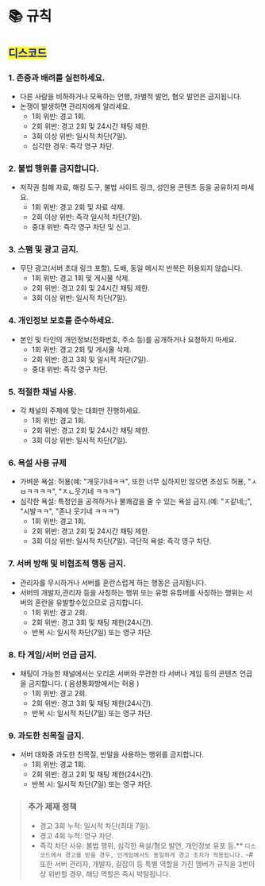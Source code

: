 # 📚 규칙

## <mark style="color:blue;">디스코드</mark>

### 1. 존중과 배려를 실천하세요.

* 다른 사람을 비하하거나 모욕하는 언행, 차별적 발언, 혐오 발언은 금지됩니다.
* 논쟁이 발생하면 관리자에게 알리세요.
  * 1회 위반: 경고 1회.
  * 2회 위반: 경고 2회 및 24시간 채팅 제한.
  * 3회 이상 위반: 일시적 차단(7일).
  * 심각한 경우: 즉각 영구 차단.

### 2. 불법 행위를 금지합니다.

* 저작권 침해 자료, 해킹 도구, 불법 사이트 링크, 성인용 콘텐츠 등을 공유하지 마세요.
  * 1회 위반: 경고 2회 및 자료 삭제.
  * 2회 이상 위반: 즉각 일시적 차단(7일).
  * 중대 위반: 즉각 영구 차단 및 신고.

### 3. 스팸 및 광고 금지.

* 무단 광고(서버 초대 링크 포함), 도배, 동일 메시지 반복은 허용되지 않습니다.
  * 1회 위반: 경고 1회 및 게시물 삭제.
  * 2회 위반: 경고 2회 및 24시간 채팅 제한.
  * 3회 이상 위반: 일시적 차단(7일).

### 4. 개인정보 보호를 준수하세요.

* 본인 및 타인의 개인정보(전화번호, 주소 등)를 공개하거나 요청하지 마세요.
  * 1회 위반: 경고 2회 및 게시물 삭제.
  * 2회 위반: 경고 3회 및 일시적 차단(7일).
  * 중대 위반: 즉각 영구 차단.

### 5. 적절한 채널 사용.

* 각 채널의 주제에 맞는 대화만 진행하세요.
  * 1회 위반: 경고 1회.
  * 2회 위반: 경고 2회 및 24시간 채팅 제한.
  * 3회 이상 위반: 일시적 차단(7일).

### 6. 욕설 사용 규제

* 가벼운 욕설: 허용(예: "개웃기네ㅋㅋ", 또한 너무 심하지만 않으면 초성도 허용, "ㅅㅂㅋㅋㅋㅋ", "ㅈㄴ웃기네 ㅋㅋㅋ")
* 심각한 욕설: 특정인을 공격하거나 불쾌감을 줄 수 있는 욕설 금지.(예: "ㅈ같네;;", "시발ㅋㅋ", "존나 웃기네 ㅋㅋㅋ")
  * 1회 위반: 경고 1회.
  * 2회 위반: 경고 2회 및 24시간 채팅 제한.
  * 3회 이상 위반: 일시적 차단(7일). 극단적 욕설: 즉각 영구 차단.

### 7. 서버 방해 및 비협조적 행동 금지.

* 관리자를 무시하거나 서버를 혼란스럽게 하는 행동은 금지됩니다.
* 서버의 개발자,관리자 등을 사칭하는 행위 또는 유명 유튜버를 사칭하는 행위는 서버의 혼란을 유발할수있으므로 금지합니다.
  * 1회 위반: 경고 2회.
  * 2회 위반: 경고 3회 및 채팅 제한(24시간).
  * 반복 시: 일시적 차단(7일) 또는 영구 차단.

### 8. 타 게임/서버 언급 금지.

* 채팅이 가능한 채널에서는 오리온 서버와 무관한 타 서버나 게임 등의 콘텐츠 언급을 금지합니다. ( 음성통화방에서는 허용 )
  * 1회 위반: 경고 2회.
  * 2회 위반: 경고 3회 및 채팅 제한(24시간).
  * 반복 시: 일시적 차단(7일) 또는 영구 차단.

### 9. 과도한 친목질 금지.

* 서버 대화중 과도한 친목질, 반말을 사용하는 행위를 금지합니다.
  * 1회 위반: 경고 1회.
  * 2회 위반: 경고 2회 및 채팅 제한(24시간).
  * 반복 시: 일시적 차단(7일) 또는 영구 차단.

> ### 추가 제재 정책
>
> * 경고 3회 누적: 일시적 차단(최대 7일).
> * 경고 4회 누적: 영구 차단.
> * 즉각 차단 사유: 불법 행위, 심각한 욕설/혐오 발언, 개인정보 유포 등.\*\* `디스코드에서 경고를 받을 경우, 인게임에서도 동일하게 경고 조치가 적용됩니다.` -# 또한 서버 관리자, 개발자, 길잡이 등 특별 역할을 가진 멤버가 규칙을 3번이상 위반할 경우, 해당 역할은 즉시 박탈됩니다.
